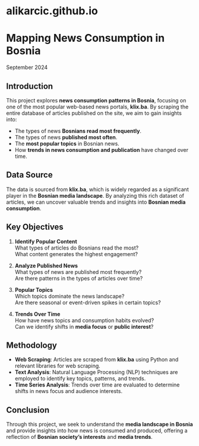 # alikarcic.github.io

# Mapping News Consumption in Bosnia 
September 2024

## Introduction

This project explores **news consumption patterns in Bosnia**, focusing on one of the most popular web-based news portals, **klix.ba**. By scraping the entire database of articles published on the site, we aim to gain insights into:

- The types of news **Bosnians read most frequently**.
- The types of news **published most often**.
- The **most popular topics** in Bosnian news.
- How **trends in news consumption and publication** have changed over time.

## Data Source

The data is sourced from **klix.ba**, which is widely regarded as a significant player in the **Bosnian media landscape**. By analyzing this rich dataset of articles, we can uncover valuable trends and insights into **Bosnian media consumption**.

## Key Objectives

1. **Identify Popular Content**  
   What types of articles do Bosnians read the most?  
   What content generates the highest engagement?

2. **Analyze Published News**  
   What types of news are published most frequently?  
   Are there patterns in the types of articles over time?

3. **Popular Topics**  
   Which topics dominate the news landscape?  
   Are there seasonal or event-driven spikes in certain topics?

4. **Trends Over Time**  
   How have news topics and consumption habits evolved?  
   Can we identify shifts in **media focus** or **public interest**?

## Methodology

- **Web Scraping**: Articles are scraped from **klix.ba** using Python and relevant libraries for web scraping.
- **Text Analysis**: Natural Language Processing (NLP) techniques are employed to identify key topics, patterns, and trends.
- **Time Series Analysis**: Trends over time are evaluated to determine shifts in news focus and audience interests.

## Conclusion

Through this project, we seek to understand the **media landscape in Bosnia** and provide insights into how news is consumed and produced, offering a reflection of **Bosnian society’s interests** and **media trends**.


